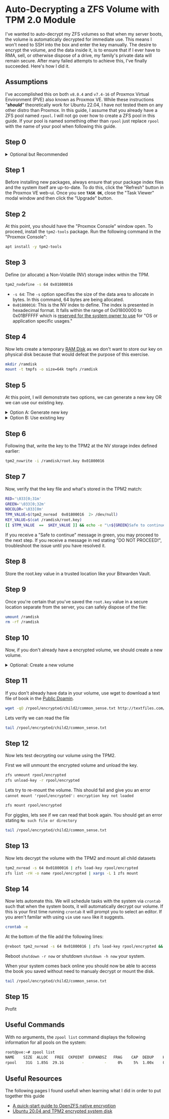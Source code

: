 # Auto-Decrypting a ZFS Volume with TPM 2.0 Module
I've wanted to auto-decrypt my ZFS volumes so that when my server boots, the 
volume is automatically decrypted for immediate use. This means I won't need to 
SSH into the box and enter the key manually. The desire to encrypt the volume, 
and the data inside it, is to ensure that if I ever have to RMA, sell, or 
otherwise dispose of a drive, my family's private data will remain secure. 
After many failed attempts to achieve this, I've finally succeeded. 
Here's how I did it.

## Assumptions
I've accomplished this on both `v8.0.4` and `v7.4-16` of Proxmox Virtual Environment (PVE) also known as Proxmox VE. 
While these instructions *"***should***"* theoretically work for Ubuntu 22.04, I have not 
tested them on any other distro than Proxmox. In this guide, I assume that you already have a ZFS
pool named `rpool`. I will not go over how to create a ZFS pool in this guide. 
If your pool is named something other than `rpool` just replace `rpool` with the 
name of your pool when following this guide.

## Step 0
<details>
<summary>Optional but Recommended</summary>
While it isn't necessary, I would recommend running through this guide in a VM 
as to remove the concern of breaking something as well as familiarizing yourself 
with the process.
  
### Step 0.1
Create a VM running PVE to familiarize yourself with this guide before 
putting it to use in production. Consider the following settings:
  - General > Start at boot: disabled (unchecked)
![genral](./step0/pve-create_vm-general.png)
![genral](./step0/pve-create_vm-os.png)
  - System > Add TPM: enabled (checked)
  - System > TPM Storage: Your Choice
  - System > TPM Version: 2.0
![genral](./step0/pve-create_vm-system.png)
![genral](./step0/pve-create_vm-disks.png)
  - CPU > Sockets: 1
  - CPU > Cores: 1
  - CPU > Type: Host
![genral](./step0/pve-create_vm-cpu.png)
  - Memory > Memory (MiB): 2048
![genral](./step0/pve-create_vm-memory.png)
![genral](./step0/pve-create_vm-network.png)
![genral](./step0/pve-create_vm-confirm.png)

### Step 0.2
In the console select `Install Proxmox VE (Graphical)`
![genral](./step0/pve_vm_install-1.png)
### Step 0.3
Agree to the user agreement if you do, else we can't proceed.
![genral](./step0/pve_vm_install-2.png)
### Step 0.4
At the target Harddisk click the `Options` button and select `zfs (RAID0)` 
from the filesystem dropdown and click `OK`
![genral](./step0/pve_vm_install-3.png)
![genral](./step0/pve_vm_install-4.png)
### Step 0.5
Make your appropriate selections for Location and Time zone selection.
![genral](./step0/pve_vm_install-5.png)
### Step 0.6
Give it a password and email address. It isn't imperative that you remember 
these values past this guide as when we are done, you should discard this VM.
![genral](./step0/pve_vm_install-6.png)
### Step 0.7
Complete the remainder of the setup process as you normally would.
![genral](./step0/pve_vm_install-7.png)
## Step 0.8
Confirm your details than click the "install" button
![genral](./step0/pve_vm_install-8.png)

## Step 0.9
After a few minutes and the VM automaticly reboots itself, you should reach a 
terminal login prompt. Take note of the IP URL. In my case it is https://10.64.254.49:8006/
![genral](./step0/pve_vm_install-9.png)

## Step 0.10
Close this window and navigate to your URL IP. Follow the remaining steps below in your 
VM without fear of loosing data or breaking something. After you have completed this guide 
in the VM you can delete the VM and proceed with going through the guide starting at Step 1
with your production server if you so choose.
</details>

## Step 1
Before installing new packages, always ensure that your package index files and 
the system itself are up-to-date. To do this, click the "Refresh" button in the 
Proxmox VE web-ui. Once you see **`TASK OK`**, close the "Task Viewer" modal 
window and then click the "Upgrade" button.

## Step 2
At this point, you should have the "Proxmox Console" window open.
To proceed, install the `tpm2-tools` package. Run the following command in the 
"Proxmox Console":
```bash
apt install -y tpm2-tools
```

## Step 3
Define (or allocate) a Non-Volatile (NV) storage index within the TPM. 
```bash
tpm2_nvdefine -s 64 0x01800016
```
-   `-s 64`: The `-s` option specifies the size of the data area to allocate in bytes.
In this command, 64 bytes are being allocated.
-   `0x01800016`: This is the NV index to define. The index is presented in hexadecimal format.
It falls within the range of 0x01800000 to 0x01BFFFFF which is [reserved for the system owner to use](https://web.archive.org/web/20221027162903/https://trustedcomputinggroup.org/wp-content/uploads/RegistryOfReservedTPM2HandlesAndLocalities_v1p1_pub.pdf) for "OS or application specific usages."

## Step 4
Now lets create a temporary [RAM Disk](https://en.wikipedia.org/wiki/RAM_drive) as we don't 
want to store our key on physical disk because that would defeat the purpose of this exercise.
```bash
mkdir /ramdisk
mount -t tmpfs -o size=64k tmpfs /ramdisk
```
## Step 5
At this point, I will demonstrate two options, we can generate a new key OR we can use our 
existing key.

<details>
<summary>Option A: Generate new key</summary>

Lets generate a  64-byte key made of letters and number and store it on our 
ramdisk in a file named `root.key`
```bash 
cat /dev/urandom | tr -dc 'a-zA-Z0-9' | head -c 64 > /ramdisk/root.key
```
</details>

<details>
<summary>Option B: Use existing key</summary>
  
Use your favorite text editor such as `nano` or `vim` to store your passphrase in a 
new file `/ramdisk/root.key`

</details>

## Step 6
Following that, write the key to the TPM2 at the NV storage index defined earlier:
```bash
tpm2_nvwrite -i /ramdisk/root.key 0x01800016
```
## Step 7
Now, verify that the key file and what's stored in the TPM2 match:
```bash
RED='\033[0;31m'
GREEN='\033[0;32m'
NOCOLOR='\033[0m'
TPM_VALUE=$(tpm2_nvread  0x01800016  2> /dev/null)
KEY_VALUE=$(cat /ramdisk/root.key)
[[ $TPM_VALUE  ==  $KEY_VALUE ]] && echo -e "\n${GREEN}Safe to continue${NOCOLOR}\n"  ||  echo -e "\n${RED}DO NOT PROCEED!${NOCOLOR}\n"
```
If you receive a "Safe to continue" message in green, you may proceed to the next step. If you receive a message in red stating "DO NOT PROCEED!", troubleshoot the issue until you have resolved it.

## Step 8
Store the root.key value in a trusted location like your Bitwarden Vault. 

## Step 9
Once you're certain that you've saved the `root.key` value in a secure 
location separate from the server, you can safely dispose of the file:
```bash
umount /ramdisk
rm -rf /ramdisk
```
## Step 10
Now, if you don't already have a encrypted volume, we should create a new volume.
<details>
<summary>Optional: Create a new volume</summary>
  
```bash
zfs create -o encryption=on -o keylocation=prompt -o keyformat=passphrase rpool/encrypted
```
You will be prompted for a `passphrase` paste in the key value you stored in a safe place.

If this is a newly created volume without data in it, you may want to create some child datasets
for testing purposes.
```bash
zfs create rpool/encrypted/child1
zfs create rpool/encrypted/child2
zfs create rpool/encrypted/child3
```

</details>

## Step 11
If you don't already have data in your volume, use wget to download a text file of book in the [Public Doamin](https://en.wikipedia.org/wiki/Public_domain).
```bash
wget -qO /rpool/encrypted/child2/common_sense.txt http://textfiles.com/etext/NONFICTION/common_sense
```
Lets verify we can read the file
```bash
tail /rpool/encrypted/child2/common_sense.txt
```
## Step 12
Now lets test decrypting our volume using the TPM2.

First we will unmount the encrypted volume and unload the key.
```bash
zfs unmount rpool/encrypted
zfs unload-key -r rpool/encrypted
```
Lets try to re-mount the volume. This should fail and give you an 
error `cannot mount 'rpool/encrypted': encryption key not loaded`
```bash
zfs mount rpool/encrypted
```
For giggles, lets see if we can read that book again. You should get an error 
stating `No such file or directory`
```bash
tail /rpool/encrypted/child2/common_sense.txt
```
## Step 13
Now lets decrypt the volume with the TPM2 and mount all child datasets
```bash
tpm2_nvread -s 64 0x01800016 | zfs load-key rpool/encrypted
zfs list -rH -o name rpool/encrypted | xargs -L 1 zfs mount
```
## Step 14
Now lets automate this. We will schedule tasks with the system via `crontab` such that 
when the system boots, it will automatically decrypt our volume. If this is your first time 
running `crontab` it will prompt you to select an editor. If you aren't familar with using
`vim` use `nano` like it suggests.
```bash
crontab -e
```
At the bottom of the file add the following lines:
```bash
@reboot tpm2_nvread -s 64 0x01800016 | zfs load-key rpool/encrypted && zfs list -rH -o name rpool/encrypted | xargs -L 1 zfs mount
```
Reboot `shutdown -r now` or shutdown `shutdown -h now` your system.

When your system comes back online you should now be able to access the book you saved
without need to manualy decrypt or mount the disk.
```bash
tail /rpool/encrypted/child2/common_sense.txt
```

## Step 15
Profit


## Useful Commands
With no arguments, the `zpool list` command displays the following information for all pools on the system:
```bash
root@pve:~# zpool list
NAME    SIZE  ALLOC   FREE  CKPOINT  EXPANDSZ   FRAG    CAP  DEDUP    HEALTH  ALTROOT
rpool    31G  1.85G  29.1G        -         -     0%     5%  1.00x    ONLINE  -
```

## Useful Resources
The following pages I found usefull when learning what I did in order to put together this guide
- [A quick-start guide to OpenZFS native encryption](https://web.archive.org/web/20230723203617/https://arstechnica.com/gadgets/2021/06/a-quick-start-guide-to-openzfs-native-encryption/)
- [Ubuntu 20.04 and TPM2 encrypted system disk](https://web.archive.org/web/20230419155357/https://run.tournament.org.il/ubuntu-20-04-and-tpm2-encrypted-system-disk/)
